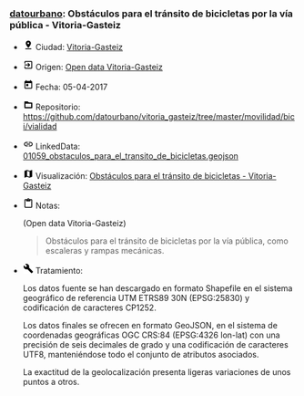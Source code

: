 ### [datourbano](https://github.com/datourbano): Obstáculos para el tránsito de bicicletas por la vía pública - Vitoria-Gasteiz

* ![](https://raw.githubusercontent.com/datourbano/simbologia/master/_/ubicacion_18.png) Ciudad: [Vitoria-Gasteiz](https://datourbano.github.io/vitoria_gasteiz)
* ![](https://raw.githubusercontent.com/datourbano/simbologia/master/_/origen_18.png) Origen: [Open data Vitoria-Gasteiz](http://www.vitoria-gasteiz.org/we001/was/we001Action.do?aplicacion=wb021&tabla=contenido&uid=app_j34_0079&idioma=es)
* ![](https://raw.githubusercontent.com/datourbano/simbologia/master/_/calendario_18.png) Fecha: 05-04-2017
* ![](https://raw.githubusercontent.com/datourbano/simbologia/master/_/carpeta_18.png) Repositorio: https://github.com/datourbano/vitoria_gasteiz/tree/master/movilidad/bici/vialidad
* ![](https://raw.githubusercontent.com/datourbano/simbologia/master/_/enlace_18.png) LinkedData: [01059_obstaculos_para_el_transito_de_bicicletas.geojson](https://raw.githubusercontent.com/datourbano/vitoria_gasteiz/master/movilidad/bici/vialidad/01059_obstaculos_para_el_transito_de_bicicletas.geojson)
* ![](https://raw.githubusercontent.com/datourbano/simbologia/master/_/mapa_18.png) Visualización: [Obstáculos para el tránsito de bicicletas - Vitoria-Gasteiz](https://datourbano.github.io/vitoria_gasteiz/movilidad/bici/vialidad/01059_obstaculos_para_el_transito_de_bicicletas)
* ![](https://raw.githubusercontent.com/datourbano/simbologia/master/_/notas_18.png) Notas:

  (Open data Vitoria-Gasteiz)
  >Obstáculos para el tránsito de bicicletas por la vía pública, como escaleras y rampas mecánicas.
* ![](https://raw.githubusercontent.com/datourbano/simbologia/master/_/herramienta_18.png) Tratamiento:
  
  Los datos fuente se han descargado en formato Shapefile en el sistema geográfico de referencia UTM ETRS89 30N (EPSG:25830) y codificación de caracteres CP1252.

  Los datos finales se ofrecen en formato GeoJSON, en el sistema de coordenadas geográficas OGC CRS:84 (EPSG:4326 lon-lat) con una precisión de seis decimales de grado y una codificación de caracteres UTF8, manteniéndose todo el conjunto de atributos asociados.

  La exactitud de la geolocalización presenta ligeras variaciones de unos puntos a otros.
